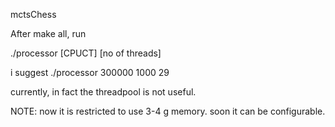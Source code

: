 mctsChess 

After make all, run

./processor <number of search iteration> [CPUCT] [no of threads]
  
  i suggest ./processor 300000 1000 29
  
  
  currently, in fact the threadpool is not useful.
  
  NOTE: now it is restricted to use 3-4 g memory. soon it can be configurable.
  
